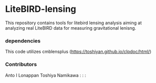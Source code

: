 # LiteBIRD-lensing
This repository contains tools for litebird lensing analysis aiming at analyzing real LiteBIRD data for measuring gravitational lenisng. 

### dependencies
This code utilizes cmblensplus (https://toshiyan.github.io/clpdoc/html/)

### Contributors
Anto I Lonappan
Toshiya Namikawa
:
:
:


